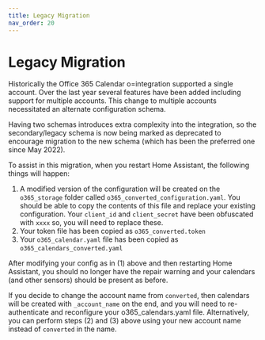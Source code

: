 ```yaml
---
title: Legacy Migration
nav_order: 20
---
```


# Legacy Migration
Historically the Office 365 Calendar o=integration supported a single account. Over the last year several features have been added including support for multiple accounts. This change to multiple accounts necessitated an alternate configuration schema.

Having two schemas introduces extra complexity into the integration, so the secondary/legacy schema is now being marked as deprecated to encourage migration to the new schema (which has been the preferred one since May 2022).

To assist in this migration, when you restart Home Assistant, the following things will happen:
1.	A modified version of the configuration will be created on the `o365_storage` folder called `o365_converted_configuration.yaml`. You should be able to copy the contents of this file and replace your existing configuration. Your `client_id` and `client_secret` have been obfuscated with `xxxx` so, you will need to replace these.
2.	Your token file has been copied as `o365_converted.token`
3.	Your `o365_calendar.yaml` file has been copied as `o365_calendars_converted.yaml`

After modifying your config as in (1) above and then restarting Home Assistant, you should no longer have the repair warning and your calendars (and other sensors) should be present as before.

If you decide to change the account name from `converted`, then calendars will be created with `_account_name` on the end, and you will need to re-authenticate and reconfigure your o365_calendars.yaml file. Alternatively, you can perform steps (2) and (3) above using your new account name instead of `converted` in the name.

